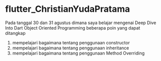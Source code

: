 # flutter_ChristianYudaPratama

Pada tanggal 30 dan 31 agustus dimana saya belajar mengenai Deep Dive Into Dart Object Oriented Programming beberapa poin yang dapat ditangkap

1. mempelajari bagaimana tentang penggunaan constructor 
2. mempelajari bagaimana tentang penggunaan inheritance 
3. mempelajari bagaimana tentang penggunaan Method Overriding 